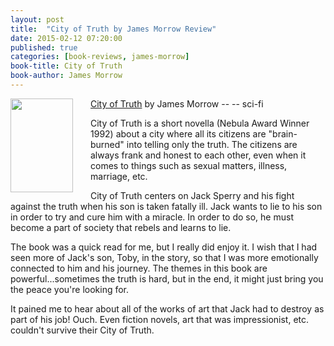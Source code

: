 ```yaml
---
layout: post
title:  "City of Truth by James Morrow Review"
date: 2015-02-12 07:20:00
published: true
categories: [book-reviews, james-morrow]
book-title: City of Truth
book-author: James Morrow
---
```


<img src="http://ecx.images-amazon.com/images/I/813uRkQjdwL._SL1500_.jpg" align="left" style="width:100%; height:100%; max-width:100px; max-height:150px; padding-right:25px;" />
<a href="http://amzn.com/B00E9501D8" target="_blank">City of Truth</a> by James Morrow -- <i class="fa fa-star"></i><i class="fa fa-star"></i><i class="fa fa-star"></i><i class="fa fa-star"></i><i class="fa fa-star-o"></i> -- <i class="fa fa-rocket"></i> sci-fi

City of Truth is a short novella (Nebula Award Winner 1992) about a city where all its citizens are "brain-burned" into telling only the truth. The citizens are always frank and honest to each other, even when it comes to things such as sexual matters, illness, marriage, etc.
<!--more-->

City of Truth centers on Jack Sperry and his fight against the truth when his son is taken fatally ill. Jack wants to lie to his son in order to try and cure him with a miracle. In order to do so, he must become a part of society that rebels and learns to lie.

The book was a quick read for me, but I really did enjoy it. I wish that I had seen more of Jack's son, Toby, in the story, so that I was more emotionally connected to him and his journey. The themes in this book are powerful...sometimes the truth is hard, but in the end, it might just bring you the peace you're looking for. 

It pained me to hear about all of the works of art that Jack had to destroy as part of his job! Ouch. Even fiction novels, art that was impressionist, etc. couldn't survive their City of Truth.
